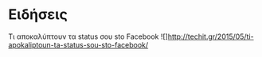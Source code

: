 # Ειδήσεις
Τι αποκαλύπτουν τα status σου sto Facebook
![]http://techit.gr/2015/05/ti-apokaliptoun-ta-status-sou-sto-facebook/


